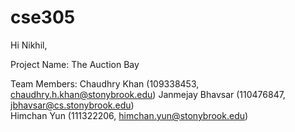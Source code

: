 # cse305

Hi Nikhil, 

Project Name: The Auction Bay

Team Members:
Chaudhry Khan (109338453, chaudhry.h.khan@stonybrook.edu)
Janmejay Bhavsar (110476847, jbhavsar@cs.stonybrook.edu)		
 Himchan Yun (111322206, himchan.yun@stonybrook.edu)

